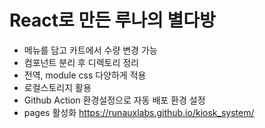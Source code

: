 # React로 만든 루나의 별다방 #

* 메뉴를 담고 카트에서 수량 변경 가능
* 컴포넌트 분리 후 디렉토리 정리
* 전역, module css 다양하게 적용
* 로컬스토리지 활용
* Github Action 환경설정으로 자동 배포 환경 설정
* pages 활성화 https://runauxlabs.github.io/kiosk_system/
